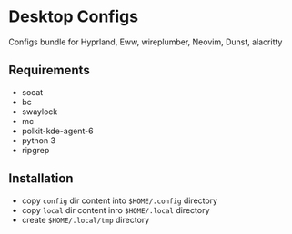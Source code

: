 # Desktop Configs

Configs bundle for Hyprland, Eww, wireplumber, Neovim, Dunst, alacritty

## Requirements

- socat
- bc
- swaylock
- mc
- polkit-kde-agent-6
- python 3
- ripgrep

## Installation

- copy `config` dir content into `$HOME/.config` directory
- copy `local` dir content inro `$HOME/.local` directory
- create `$HOME/.local/tmp` directory
